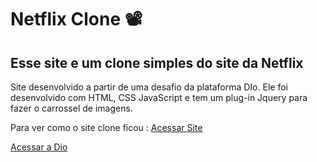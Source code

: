 # Netflix Clone :film_projector:





## Esse site e um clone simples do site da Netflix



Site desenvolvido a partir de uma desafio da plataforma DIo. Ele foi desenvolvido com HTML, CSS JavaScript e tem um plug-in Jquery para fazer o carrossel de imagens.

Para ver como o site clone ficou : [Acessar Site](https://clonefix.netlify.app/)



[Acessar a Dio](https://www.dio.me/)

